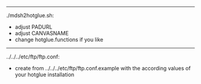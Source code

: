 
-------------------------------------------------------------------------------

./mdsh2hotglue.sh:

- adjust PADURL
- adjust CANVASNAME
- change hotglue.functions if you like

-------------------------------------------------------------------------------

../../../etc/ftp/ftp.conf:

- create from ../../../etc/ftp/ftp.conf.example
  with the according values of your hotglue installation


